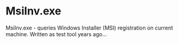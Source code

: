 # MsiInv.exe
MsiInv.exe - queries Windows Installer (MSI) registration on current machine.  Written as test tool years ago...
